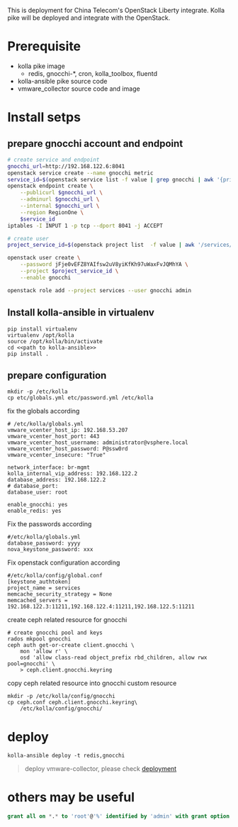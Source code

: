 This is deployment for China Telecom's OpenStack Liberty integrate. Kolla pike
will be deployed and integrate with the OpenStack.

# Prerequisite

- kolla pike image
  - redis, gnocchi-\*, cron, kolla\_toolbox, fluentd
- kolla-ansible pike source code
- vmware\_collector source code and image

# Install setps

## prepare gnocchi account and endpoint

```bash
# create service and endpoint
gnocchi_url=http://192.168.122.6:8041
openstack service create --name gnocchi metric
service_id=$(openstack service list -f value | grep gnocchi | awk '{print $1}')
openstack endpoint create \
	--publicurl $gnocchi_url \
    --adminurl $gnocchi_url \
    --internal $gnocchi_url \
    --region RegionOne \
    $service_id
iptables -I INPUT 1 -p tcp --dport 8041 -j ACCEPT

# create user
project_service_id=$(openstack project list  -f value | awk '/services/{print $1}')

openstack user create \
	--password jFje0vEFZ8YAIfsw2uV8yiKfKh97uWaxFvJQMhYA \
    --project $project_service_id \
    --enable gnocchi

openstack role add --project services --user gnocchi admin
```

## Install kolla-ansible in virtualenv

    pip install virtualenv
    virtualenv /opt/kolla
    source /opt/kolla/bin/activate
    cd <<path to kolla-ansible>>
    pip install .

## prepare configuration

    mkdir -p /etc/kolla
    cp etc/globals.yml etc/password.yml /etc/kolla

fix the globals according

    # /etc/kolla/globals.yml
    vmware_vcenter_host_ip: 192.168.53.207
    vmware_vcenter_host_port: 443
    vmware_vcenter_host_username: administrator@vsphere.local
    vmware_vcenter_host_password: P@ssw0rd
    vmware_vcenter_insecure: "True"

    network_interface: br-mgmt
    kolla_internal_vip_address: 192.168.122.2
    database_address: 192.168.122.2
    # database_port:
    database_user: root

    enable_gnocchi: yes
    enable_redis: yes

Fix the passwords according

    #/etc/kolla/globals.yml
    database_password: yyyy
    nova_keystone_password: xxx

Fix openstack configuration according

    #/etc/kolla/config/global.conf
    [keystone_authtoken]
    project_name = services
    memcache_security_strategy = None
    memcached_servers = 192.168.122.3:11211,192.168.122.4:11211,192.168.122.5:11211

create ceph related resource for gnocchi

    # create gnocchi pool and keys
    rados mkpool gnocchi
    ceph auth get-or-create client.gnocchi \
        mon 'allow r' \
        osd 'allow class-read object_prefix rbd_children, allow rwx pool=gnocchi' \
        > ceph.client.gnocchi.keyring

copy ceph related resource into gnocchi custom resource

    mkdir -p /etc/kolla/config/gnocchi
    cp ceph.conf ceph.client.gnocchi.keyring\
        /etc/kolla/config/gnocchi/

# deploy

    kolla-ansible deploy -t redis,gnocchi

> deploy vmware-collector, please check [deployment](deployment.md)

# others may be useful

```sql
grant all on *.* to 'root'@'%' identified by 'admin' with grant option;
```

